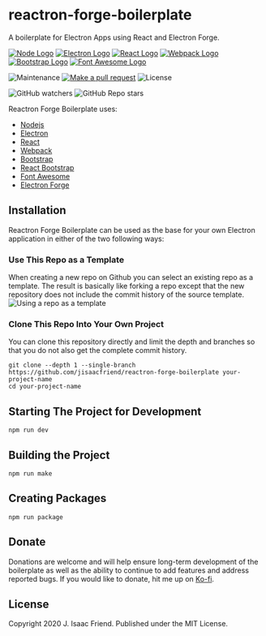 # reactron-forge-boilerplate
A boilerplate for Electron Apps using React and Electron Forge.

[![Node Logo](https://www.vectorlogo.zone/logos/nodejs/nodejs-icon.svg)](https://nodejs.org/) [![Electron Logo](https://www.vectorlogo.zone/logos/electronjs/electronjs-icon.svg)](https://electronjs.org/) [![React Logo](https://www.vectorlogo.zone/logos/reactjs/reactjs-icon.svg)](https://angular.io/) [![Webpack Logo](https://www.vectorlogo.zone/logos/js_webpack/js_webpack-icon.svg)](https://webpack.js.org/) [![Bootstrap Logo](https://www.vectorlogo.zone/logos/getbootstrap/getbootstrap-icon.svg)](https://react-bootstrap.github.io/) [![Font Awesome Logo](https://www.vectorlogo.zone/logos/font-awesome/font-awesome-icon.svg)](https://fontawesome.com/)

![Maintenance](https://img.shields.io/maintenance/yes/2021)
[![Make a pull request](https://img.shields.io/badge/PRs-Welcome-brightgreen)](/pulls)
![License](https://img.shields.io/badge/License-MIT-brightgreen)

![GitHub watchers](https://img.shields.io/github/watchers/jisaacfriend/reactron-forge-boilerplate?label=Watch%20on%20Github&style=social)
![GitHub Repo stars](https://img.shields.io/github/stars/jisaacfriend/reactron-forge-boilerplate?style=social)

Reactron Forge Boilerplate uses:
* [Nodejs](https://nodejs.org)
* [Electron](https://electronjs.org/)
* [React](https://reactjs.org/)
* [Webpack](https://webpack.js.org/)
* [Bootstrap](https://getbootstrap.com/)
* [React Bootstrap](https://react-bootstrap.github.io/)
* [Font Awesome](https://fontawesome.com/)
* [Electron Forge](https://www.electronforge.io/)

## Installation
Reactron Forge Boilerplate can be used as the base for your own Electron application in either of the two following ways:

### Use This Repo as a Template
When creating a new repo on Github you can select an existing repo as a template.  The result is basically like forking a repo except that the new repository does not include the commit history of the source template.
![Using a repo as a template](https://user-images.githubusercontent.com/4657912/103611328-ac4be900-4ee7-11eb-8aef-c2ce2519c325.png)

### Clone This Repo Into Your Own Project
You can clone this repository directly and limit the depth and branches so that you do not also get the complete commit history.
```
git clone --depth 1 --single-branch https://github.com/jisaacfriend/reactron-forge-boilerplate your-project-name
cd your-project-name
```

## Starting The Project for Development
```
npm run dev
```

## Building the Project
```
npm run make
```

## Creating Packages
```
npm run package
```

## Donate
Donations are welcome and will help ensure long-term development of the boilerplate as well as the ability to continue to add features and address reported bugs.  If you would like to donate, hit me up on [Ko-fi](https://ko-fi.com/jisaacfriend).

## License
Copyright 2020 J. Isaac Friend.  Published under the MIT License.
